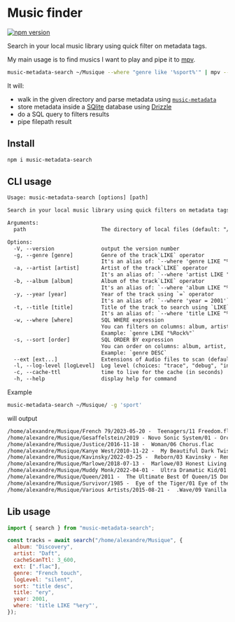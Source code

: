 # Music finder

[![npm version](https://badge.fury.io/js/music-metadata-search.svg)](https://badge.fury.io/js/music-metadata-search)

Search in your local music library using quick filter on metadata tags.

My main usage is to find musics I want to play and pipe it to [mpv](https://mpv.io/).

```sh
music-metadata-search ~/Musique --where "genre like '%sport%'" | mpv --playlist=-
```

It will:

- walk in the given directory and parse metadata using [`music-metadata`](https://github.com/borewit/music-metadata)
- store metadata inside a [SQlite](https://www.sqlite.org/) database using [Drizzle](https://github.com/drizzle-team/drizzle-orm)
- do a SQL query to filters results
- pipe filepath result

## Install

```sh
npm i music-metadata-search
```

## CLI usage

```txt
Usage: music-metadata-search [options] [path]

Search in your local music library using quick filters on metadata tags

Arguments:
  path                        The directory of local files (default: "/home/alexandre/github/madeindjs/music-playlist-generator")

Options:
  -V, --version               output the version number
  -g, --genre [genre]         Genre of the track`LIKE` operator
                              It's an alias of: `--where 'genre LIKE "%Electro%"'`
  -a, --artist [artist]       Artist of the track`LIKE` operator
                              It's an alias of: `--where 'artist LIKE "%Daft%"'`
  -b, --album [album]         Album of the track`LIKE` operator
                              It's an alias of: `--where 'album LIKE "%Discovery%"'`
  -y, --year [year]           Year of the track using `=` operator
                              It's an alias of: `--where 'year = 2001'`
  -t, --title [title]         Title of the track to search using `LIKE` operator
                              It's an alias of: `--where 'title LIKE "%Verdis%"'`
  -w, --where [where]         SQL WHERE expression
                              You can filters on columns: album, artist, title, genre, year
                              Example: `genre LIKE "%Rock%"`
  -s, --sort [order]          SQL ORDER BY expression
                              You can order on columns: album, artist, title, genre, year.
                              Example: `genre DESC`
  --ext [ext...]              Extensions of Audio files to scan (default: [".mp3",".flac",".m4a",".ogg",".aac"])
  -l, --log-level [logLevel]  Log level (choices: "trace", "debug", "info", "warn", "error", "fatal", default: "fatal")
  -c, --cache-ttl             time to live for the cache (in seconds)
  -h, --help                  display help for command
```

Example

```sh
music-metadata-search ~/Musique/ -g 'sport'
```

will output

```txt
/home/alexandre/Musique/French 79/2023-05-20 -  Teenagers/11 Freedom.flac
/home/alexandre/Musique/Gesaffelstein/2019 - Novo Sonic System/01 - Orck.flac
/home/alexandre/Musique/Justice/2016-11-18 -  Woman/06 Chorus.flac
/home/alexandre/Musique/Kanye West/2010-11-22 -  My Beautiful Dark Twisted Fantasy/03 Kanye West - Power.flac
/home/alexandre/Musique/Kavinsky/2022-03-25 -  Reborn/03 Kavinsky - Renegade (feat. Cautious Clay).flac
/home/alexandre/Musique/Marlowe/2018-07-13 -  Marlowe/03 Honest Living.flac
/home/alexandre/Musique/Muddy Monk/2022-04-01 -  Ultra Dramatic Kid/01 Intro.flac
/home/alexandre/Musique/Queen/2011 -  The Ultimate Best Of Queen/15 Don’t Stop Me Now.mp3
/home/alexandre/Musique/Survivor/1985 -  Eye of the Tiger/01 Eye of the Tiger.mp3
/home/alexandre/Musique/Various Artists/2015-08-21 -  .Wave/09 Vanilla - Shutterbugg.mp3
```

## Lib usage

```js
import { search } from "music-metadata-search";

const tracks = await search("/home/alexandre/Musique", {
  album: "Discovery",
  artist: "Daft",
  cacheScanTtl: 3_600,
  ext: [".flac"],
  genre: "French touch",
  logLevel: "silent",
  sort: "title desc",
  title: "ery",
  year: 2001,
  where: 'title LIKE "%ery"',
});
```
